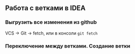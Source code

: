 ## Работа с ветками в IDEA

### Выгрузить все изменения из github
VCS -> Git -> fetch, или в консоли `git fetch`

### Переключение между ветками. Создание ветки